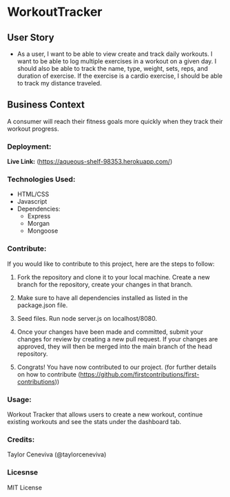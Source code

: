 # WorkoutTracker

## User Story

* As a user, I want to be able to view create and track daily workouts. I want to be able to log multiple exercises in a workout on a given day. I should also be able to track the name, type, weight, sets, reps, and duration of exercise. If the exercise is a cardio exercise, I should be able to track my distance traveled.

## Business Context

A consumer will reach their fitness goals more quickly when they track their workout progress.

### Deployment:

<strong>Live Link:</strong> (https://aqueous-shelf-98353.herokuapp.com/)

### Technologies Used:

<ul>
<li>HTML/CSS</li>
<li>Javascript</li>
<li>Dependencies:
<ul>
    <li>Express</li>
    <li>Morgan</li>
    <li>Mongoose</li>

</ul>
</li>

</ul>

### Contribute:

If you would like to contribute to this project, here are the steps to follow:

1. Fork the repository and clone it to your local machine.
   Create a new branch for the repository, create your changes in that branch.

2. Make sure to have all dependencies installed as listed in the package.json file.

3. Seed files. Run node server.js on localhost/8080.

4. Once your changes have been made and committed, submit your changes for review by creating a new pull request. If your changes are approved, they will then be merged into the main branch of the head repository.

5. Congrats! You have now contributed to our project.
   (for further details on how to contribute (https://github.com/firstcontributions/first-contributions))

### Usage:

Workout Tracker that allows users to create a new workout, continue existing workouts and see the stats under the dashboard tab.

### Credits:

Taylor Ceneviva (@taylorceneviva)

### Licesnse 

MIT License